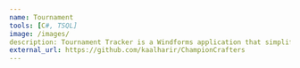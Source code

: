 ```yaml
---
name: Tournament
tools: [C#, TSQL]
image: /images/
description: Tournament Tracker is a Windforms application that simplifies the management and execution of elimination-style tournaments. Whether you're organizing gaming competitions, sports events, or any other type of tournament, this tool allows users to seamlessly create, track, and play through tournaments with ease.
external_url: https://github.com/kaalharir/ChampionCrafters
---
```


<!-- # The Movies Project

The Movies Project is something like **Netflix**, the only difference is that **it's not real**! It doesn't exist! I just created it to demonstrate how the **showcase** page looks like and how you can write whatever you want with full markdown support.

![preview](https://www.sketchappsources.com/resources/source-image/we-were-soldiers-landing-page-dbruggisser.jpg)

## Search Movies

![search](https://www.sketchappsources.com/resources/source-image/microsoft-windows-10-virtual-keyboard-diogo-sousa.png)

<p class="text-center">
{% include elements/button.html link="https://github.com/YoussefRaafatNasry/portfolYOU" text="Learn More" %}
</p> -->
